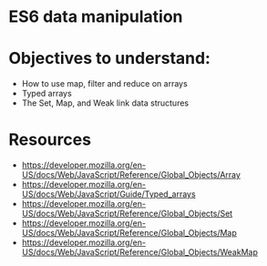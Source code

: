 # ES6 data manipulation

# Objectives to understand:
- How to use map, filter and reduce on arrays
- Typed arrays
- The Set, Map, and Weak link data structures

# Resources
- https://developer.mozilla.org/en-US/docs/Web/JavaScript/Reference/Global_Objects/Array
- https://developer.mozilla.org/en-US/docs/Web/JavaScript/Guide/Typed_arrays
- https://developer.mozilla.org/en-US/docs/Web/JavaScript/Reference/Global_Objects/Set
- https://developer.mozilla.org/en-US/docs/Web/JavaScript/Reference/Global_Objects/Map
- https://developer.mozilla.org/en-US/docs/Web/JavaScript/Reference/Global_Objects/WeakMap
